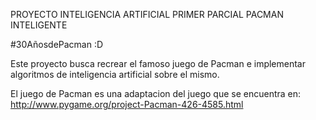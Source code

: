 PROYECTO INTELIGENCIA ARTIFICIAL
PRIMER PARCIAL
PACMAN INTELIGENTE

#30AñosdePacman :D

Este proyecto busca recrear el famoso juego de Pacman e implementar algoritmos de inteligencia artificial sobre el mismo.

El juego de Pacman es una adaptacion del juego que se encuentra en:
http://www.pygame.org/project-Pacman-426-4585.html
